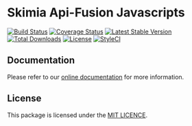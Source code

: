# Skimia Api-Fusion Javascripts

[![Build Status](https://img.shields.io/travis/skimia/api-fusion/master.svg?style=flat-square)](http://travis-ci.org/skimia/api-fusion)
[![Coverage Status](https://img.shields.io/codecov/c/github/skimia/api-fusion.svg?branch=master&style=flat-square)](https://codecov.io/github/skimia/api-fusion?branch=master)
[![Latest Stable Version](https://img.shields.io/packagist/v/skimia/api-fusion.svg?style=flat-square)](https://packagist.org/packages/skimia/api-fusion)
[![Total Downloads](https://img.shields.io/packagist/dt/skimia/api-fusion.svg?style=flat-square)](https://packagist.org/packages/skimia/api-fusion)
[![License](https://img.shields.io/packagist/l/skimia/api-fusion.svg?style=flat-square)](https://packagist.org/packages/skimia/api-fusion)
[![StyleCI](https://styleci.io/repos/46667964/shield)](https://styleci.io/repos/46667964)


## Documentation

Please refer to our [online documentation](http://skimia.github.io/api-fusion-js/) for more information.

## License

This package is licensed under the [MIT LICENCE](LICENSE).
